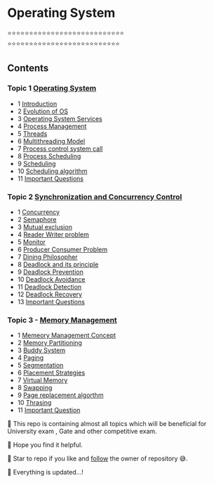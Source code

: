 # Operating System

⭐⭐⭐⭐⭐⭐⭐⭐⭐⭐⭐⭐⭐⭐⭐⭐⭐⭐⭐⭐⭐⭐⭐⭐⭐⭐⭐
⭐⭐⭐⭐⭐⭐⭐⭐⭐⭐⭐⭐⭐⭐⭐⭐⭐⭐⭐⭐⭐⭐⭐⭐⭐⭐
## Contents 
   ### Topic 1 [Operating System](https://github.com/prashantjagtap2909/OS/tree/main/Topics/Operating%20System)
   
   - 1 [Introduction](https://github.com/prashantjagtap2909/OS/blob/main/Topics/Operating%20System/01%20-%20Introduction.md)
   - 2 [Evolution of OS](https://github.com/prashantjagtap2909/OS/blob/main/Topics/Operating%20System/02%20-%20Evolution%20of%20OS.md)
   - 3 [Operating System Services](https://github.com/prashantjagtap2909/OS/blob/main/Topics/Operating%20System/03%20-%20Operating%20system%20services.md)
   - 4 [Process Management](https://github.com/prashantjagtap2909/OS/blob/main/Topics/Operating%20System/04%20-%20Process%20management.md)
   - 5 [Threads](https://github.com/prashantjagtap2909/OS/blob/main/Topics/Operating%20System/05%20-%20Threads.md)
   - 6 [Multithreading Model](https://github.com/prashantjagtap2909/OS/blob/main/Topics/Operating%20System/06%20-%20Multithreading%20model.md)
   - 7 [Process control system call](https://github.com/prashantjagtap2909/OS/blob/main/Topics/Operating%20System/07%20-%20Process%20control%20system%20call.md)
   - 8 [Process Scheduling](https://github.com/prashantjagtap2909/OS/blob/main/Topics/Operating%20System/08%20-%20Process%20scheduling.md)
   - 9 [Scheduling](https://github.com/prashantjagtap2909/OS/blob/main/Topics/Operating%20System/09%20-%20Scheduling.md)
   - 10 [Scheduling algorithm](https://github.com/prashantjagtap2909/OS/blob/main/Topics/Operating%20System/10%20-%20Scheduling%20algorithm.md)
   - 11 [Important Questions](https://github.com/prashantjagtap2909/OS/blob/main/Topics/Operating%20System/11%20-%20Imp%20questions.md)


  
  ### Topic 2 [Synchronization and Concurrency Control](https://github.com/prashantjagtap2909/OS/tree/main/Topics/Synchronization%20and%20Concurrency%20control)
  
   - 1 [Concurrency](https://github.com/prashantjagtap2909/OS/blob/main/Topics/Synchronization%20and%20Concurrency%20control/01%20-%20Concurrency.md)
   - 2 [Semaphore](https://github.com/prashantjagtap2909/OS/blob/main/Topics/Synchronization%20and%20Concurrency%20control/02%20-%20Semaphore.md)
   - 3 [Mutual exclusion](https://github.com/prashantjagtap2909/OS/blob/main/Topics/Synchronization%20and%20Concurrency%20control/03%20-%20Mutual%20Exclusion.md)
   - 4 [Reader Writer problem](https://github.com/prashantjagtap2909/OS/blob/main/Topics/Synchronization%20and%20Concurrency%20control/04%20-%20Reader%20writer%20problem.md)
   - 5 [Monitor](https://github.com/prashantjagtap2909/OS/blob/main/Topics/Synchronization%20and%20Concurrency%20control/05%20-%20Monitor.md)
   - 6 [Producer Consumer Problem](https://github.com/prashantjagtap2909/OS/blob/main/Topics/Synchronization%20and%20Concurrency%20control/06%20-%20Producer%20consumer%20problem.md)
   - 7 [Dining Philosopher](https://github.com/prashantjagtap2909/OS/blob/main/Topics/Synchronization%20and%20Concurrency%20control/07%20-%20Dining%20philosopher%20problem.md)
   - 8 [Deadlock and its principle](https://github.com/prashantjagtap2909/OS/blob/main/Topics/Synchronization%20and%20Concurrency%20control/08%20-%20Deadlock%20and%20its%20principle.md)
   - 9 [Deadlock Prevention](https://github.com/prashantjagtap2909/OS/blob/main/Topics/Synchronization%20and%20Concurrency%20control/09%20-%20Deadlock%20Prevention.md)
   - 10 [Deadlock Avoidance](https://github.com/prashantjagtap2909/OS/blob/main/Topics/Synchronization%20and%20Concurrency%20control/10%20-%20Deadlock%20Avoidance.md)
   - 11 [Deadlock Detection](https://github.com/prashantjagtap2909/OS/blob/main/Topics/Synchronization%20and%20Concurrency%20control/11%20-%20Deadlock%20Detection.md)
   - 12 [Deadlock Recovery](https://github.com/prashantjagtap2909/OS/blob/main/Topics/Synchronization%20and%20Concurrency%20control/12%20-%20Deadlock%20Recovery.md)
   - 13 [Important Questions](https://github.com/prashantjagtap2909/OS/blob/main/Topics/Synchronization%20and%20Concurrency%20control/13%20-%20Imp%20questions.md)
      
      
  ### Topic 3 - [Memory Management](https://github.com/prashantjagtap2909/OS/tree/main/Topics/Memory%20management)
  
   - 1 [Memeory Management Concept](https://github.com/prashantjagtap2909/OS/blob/main/Topics/Memory%20management/01%20-%20Memory%20management%20concept.md)
   - 2 [Memory Partitioning](https://github.com/prashantjagtap2909/OS/blob/main/Topics/Memory%20management/02%20-%20Memory%20Partitioning.md)
   - 3 [Buddy System](https://github.com/prashantjagtap2909/OS/blob/main/Topics/Memory%20management/03%20-%20Buddy%20System.md)
   - 4 [Paging](https://github.com/prashantjagtap2909/OS/blob/main/Topics/Memory%20management/04%20-%20Paging.md)
   - 5 [Segmentation](https://github.com/prashantjagtap2909/OS/blob/main/Topics/Memory%20management/05%20-%20Segmentation.md)
   - 6 [Placement Strategies](https://github.com/prashantjagtap2909/OS/blob/main/Topics/Memory%20management/06%20-%20Placement%20Strategies.md)
   - 7 [Virtual Memory](https://github.com/prashantjagtap2909/OS/blob/main/Topics/Memory%20management/07%20-%20Virtual%20Memory.md)
   - 8 [Swapping](https://github.com/prashantjagtap2909/OS/blob/main/Topics/Memory%20management/06%20-%20Placement%20Strategies.md)
   - 9 [Page replacement algorthm](https://github.com/prashantjagtap2909/OS/blob/main/Topics/Memory%20management/09%20-%20Page%20replacement%20algorithm.md)
   - 10 [Thrasing](https://github.com/prashantjagtap2909/OS/blob/main/Topics/Memory%20management/10%20-%20Thrashing.md)
   - 11 [Important Question](https://github.com/prashantjagtap2909/OS/blob/main/Topics/Memory%20management/11%20-%20Imp%20Questions.md)
      
      
 💎 This repo is containing almost all topics which will be beneficial for University exam , Gate and other competitive exam.

💎 Hope you find it helpful.

💎 Star to repo if you like and [follow](https://github.com/prashantjagtap2909) the owner of repository 😅.

💎 Everything is updated...!
